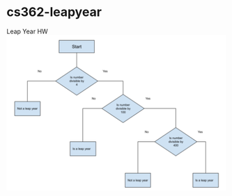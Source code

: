 # cs362-leapyear
Leap Year HW
![Leap Year Flowchart](https://github.com/mbauergit/cs362-leapyear/blob/master/flowchart.png)
